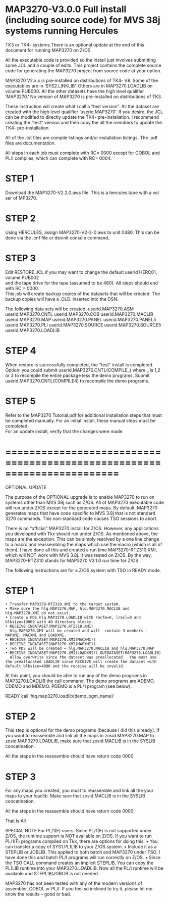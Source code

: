 # MAP3270-V3.0.0 Full install (including source code) for MVS 38j systems running Hercules 
TK3 or TK4- systems.There is an optional update at the end of this document for running MAP3270 on Z/OS

All the executable code is provided so the install just involves submitting some JCL and
a couple of edits.
This project contains the complete source code for generating the MAP3270 project from source code
at your option.

MAP3270 V2.x.x is pre-installed on distributions of TK4- V8.  Some of the executables are in ‘SYS2.LINKLIB’.
Others are in MAP3270.LOADLIB on volume PUB000.
All the other datasets have the high level qualifier ‘MAP3270.’
No version of MAP3270 is pre-installed on distributions of TK3.

These instruction will create what I call a “test version”.  All the dataset are created with the 
high level qualifier ‘userid.MAP3270’.  If you desire, the JCL can be modified to directly update 
the TK4- pre-installation.  I recommend creating the “test” version and then copy the all the 
members to update the TK4- pre-installation.

All of the .txt files are compile listings and/or installation listings.  The .pdf files 
are documentation.

All steps in each job must complete with RC= 0000 except for COBOL and PL/I compiles, which can 
complete with RC= 0004.

STEP 1
======
Download the MAP3270-V2.2.0.aws file.  This is a hercules tape with a vol ser of MP3270.

STEP 2
======
Using HERCULES, assign MAP3270-V2-2-0.aws to unit 0480.  This can be done via 
the .cnf file or devinit console command.

STEP 3
======
Edit RESTORE.JCL if you may want to change the default userid HERC01, volume PUB002  
and the tape drive for the tape (assumed to be 480).  All steps should end with RC = 0000.  
This job will create backup copies of the datasets that will be created.  The backup copies
will have a .OLD. inserted into the DSN.

The following data sets will be created:
userid.MAP3270.ASM  
userid.MAP3270.CNTL
userid.MAP3270.COB
userid.MAP3270.MACLIB
userid.MAP3270.MAP
userid.MAP3270.PANEL
userid.MAP3270.PANEL5
userid.MAP3270.PLI
userid.MAP3270.SOURCE
userid.MAP3270.SOURCE5
userid.MAP3270.LOADLIB

STEP 4
======
When restore is successfully completed, the "test" install is completed.  Option: you could
submit userid.MAP3270.CNTL(COMPILE_) where _ is 1,2 or 3 to recompile the entire package less 
the demo programs.
Submit userid.MAP3270.CNTL(COMPILE4) to recompile the demo programs.

STEP 5
======
Refer to the MAP3270 Tutorial.pdf for additional installation steps that must be completed
manually.  For an initial install, these manual steps must be completed.  
For an update install, verify that the changes were made.


=======================================================================
=======================================================================
OPTIONAL UPDATE

The purpose of the OPTIONAL upgrade is to enable MAP3270 to run on systems other than MVS 38j such as Z/OS.  All of MAP3270 executable code will run under Z/OS except for the generated maps.  By default, MAP3270 generates maps that have code specific to MVS 3.8j that is not standard 3270 commands.  This non-standard code causes TSO sessions to abort.

There is no “official” MAP3270 install for Z/OS.  However, any applications you developed with Tkx should run under Z/OS.  As mentioned above, the maps are the exception.  This can be simply resolved by a one line change to a macro and reassembling the maps which use the macro (which is all of them). I have done all this and created a run time MAP3270-RTZ310.XMI, which will NOT work with MVS 3.8j.  It was tested on Z/OS.  By the way, MAP3270-RTZ310 stands for MAP3270 V3.1.0 run time for Z/OS.

The following instructions are for a Z/OS system with TSO in READY mode.

STEP 1
=====
    • Transfer MAP3270-RTZ310.XMI to the target system.
    • Make sure the hlq.MAP3270.MAP, hlq.MAP3270.MACLIB and hlq.MAP3270.XMI do not exist.
    • Create a PDS hlq.MAP3270.LOADLIB with recfm=U, lrecl=0 and blksize=19069 with 40 directory blocks.
    • RECEIVE INDATASET(MAP3270.RTZ310.XMI)
      hlg.MAP3270.XMI will be created and will	contain 3 members – MAPXMI, MACXMI and LOADXMI.
    • RECEIVE INDATASET(MAP3270.XMI(MACXMI))
    • RECEIVE INDATASET(MAP3270.XMI(MAPXMI))
    • Two PDS will be created – hlg.MAP3270.MACLIB and hlq.MAP3270.MAP
    • RECEIVE INDATASET(MAP3270.XMI(LOADXMI)) OUTDATASET(MAP3270.LOADLIB)
      Allow overwrite since the dataset was preallocated.  You must use the preallocated LOADLIB since RECEIVE will create the dataset with default blksize=4096 and the receive will be invalid.
      
At this point, you should be able to run any of the demo programs in MAP3270.LOADLIB the call command.  The demo programs are ADEMO, CDEMO and MDEMO.  PDEMO is a PL/1 program (see below).

 READY
call ‘hlq.map3270.loadlib(demo_pgm_name)’ 

STEP 2
=====
This step is optional for the demo programs (because I did this already).  If you want to reassemble and link all the maps in zosid.MAP3270.MAP to zosid.MAP3270.LOADLIB, make sure that zosid.MACLIB is in the SYSLIB concatination.  

All the steps in the reassemble should have return code 0000.


STEP 3
=====
For any maps you created, you must to reassemble and link all the your maps to your loadlib.  Make sure that zosid.MACLIB is in the SYSLIB concatination.  

All the steps in the reassemble should have return code 0000.

That is All

SPECIAL NOTE For PL/1(F) users:
Since PL/1(F) is not supported under Z/OS, the runtime support is NOT available on Z/OS.  If you want to run PL/1(F) programs compiled on Tkx, there are options for doing this.
    • You can transfer a copy of SYS1.PL1LIB to your Z/OS system.
    • Include it as a STEPLIB or JOBLIB.  This applied to both batch and MAP3270 under TSO.  I have done this and batch PL/I programs will run correctly on Z/OS.
    • Since the TSO CALL command creates an implicit STEPLIB, You can copy the PL1LIB runtime into your MAP3270.LOADLIB.  Now all the PL/I runtime will be available and STEPLIB/JOBLIB is not needed.
      
MAP3270 has not been tested with any of the modern versions of assembler, COBOL or PL/I.  If you feel so inclined to try it, please let me know the results – good or bad.


